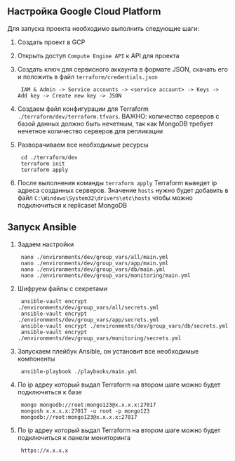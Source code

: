 ## Настройка Google Cloud Platform
Для запуска проекта необходимо выполнить следующие шаги:

1. Создать проект в GCP
1. Открыть доступ `Compute Engine API` к API для проекта
1. Создать ключ для сервисного аккаунта в формате JSON, скачать его и положить в файл `terraform/credentials.json`

        IAM & Admin -> Service accounts -> <service accaunt> -> Keys -> Add key -> Create new key -> JSON

1. Создаем файл конфигурации для Terraform `./terraform/dev/terraform.tfvars`. ВАЖНО: количество серверов с базой данных должно быть нечетным, так как MongoDB требует нечетное количество серверов для репликации
1. Разворачиваем все необходимые ресурсы

        cd ./terraform/dev
        terraform init
        terraform apply

1. После выполнения команды `terraform apply` Terraform выведет ip адреса созданных серверов. Значение `hosts` нужно будет добавить в файл `C:\Windows\System32\drivers\etc\hosts` чтобы можно подключиться к replicaset MongoDB

## Запуск Ansible
1. Задаем настройки

        nano ./environments/dev/group_vars/all/main.yml
        nano ./environments/dev/group_vars/app/main.yml
        nano ./environments/dev/group_vars/db/main.yml
        nano ./environments/dev/group_vars/monitoring/main.yml

1. Шифруем файлы с секретами

        ansible-vault encrypt ./environments/dev/group_vars/all/secrets.yml
        ansible-vault encrypt ./environments/dev/group_vars/app/secrets.yml
        ansible-vault encrypt ./environments/dev/group_vars/db/secrets.yml
        ansible-vault encrypt ./environments/dev/group_vars/monitoring/secrets.yml

1. Запускаем плейбук Ansible, он установит все необходимые компоненты

        ansible-playbook ./playbooks/main.yml

1. По ip адреу который выдал Terraform на втором шаге можно будет подключиться к базе

        mongo mongodb://root:mongo123@x.x.x.x:27017
        mongosh x.x.x.x:27017 -u root -p mongo123
        mongodb://root:mongo123@x.x.x.x:27017

1. По ip адреу который выдал Terraform на втором шаге можно будет подключиться к панели мониторинга

        https://x.x.x.x
